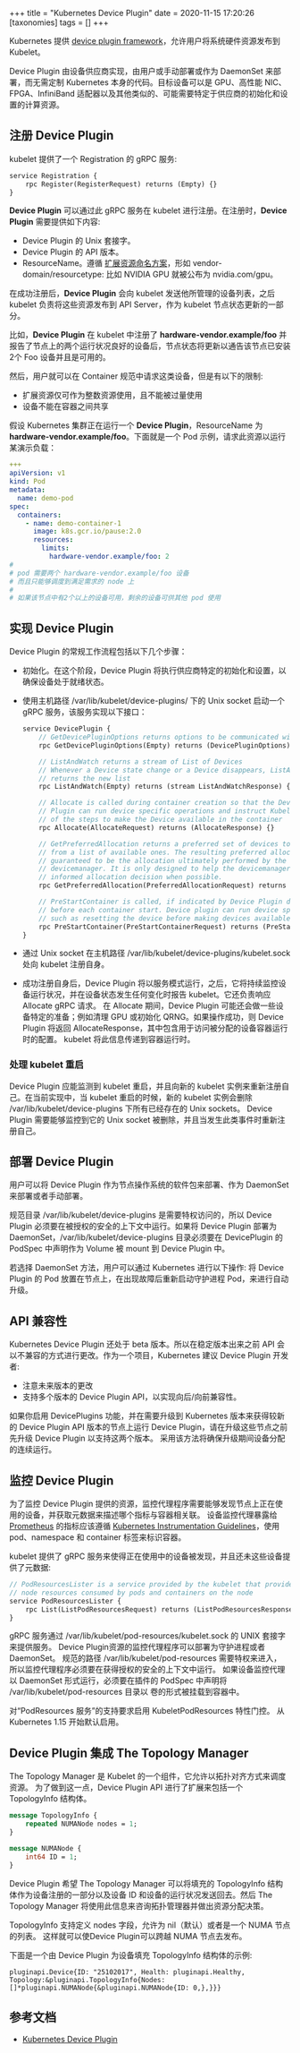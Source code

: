 +++
title = "Kubernetes Device Plugin"
date = 2020-11-15 17:20:26
[taxonomies]
tags = []
+++

Kubernetes 提供 [device plugin framework](https://github.com/kubernetes/community/blob/master/contributors/design-proposals/resource-management/device-plugin.md)，允许用户将系统硬件资源发布到 Kubelet。

Device Plugin 由设备供应商实现，由用户或手动部署或作为 DaemonSet 来部署，而无需定制 Kubernetes 本身的代码。目标设备可以是 GPU、高性能 NIC、FPGA、InfiniBand 适配器以及其他类似的、可能需要特定于供应商的初始化和设置的计算资源。

## 注册 Device Plugin

kubelet 提供了一个 Registration 的 gRPC 服务:

``` protobuf
service Registration {
    rpc Register(RegisterRequest) returns (Empty) {}
}
```

**Device Plugin** 可以通过此 gRPC 服务在 kubelet 进行注册。在注册时，**Device Plugin** 需要提供如下内容:

* Device Plugin 的 Unix 套接字。
* Device Plugin 的 API 版本。
* ResourceName。遵循 [扩展资源命名方案](https://kubernetes.io/docs/concepts/configuration/manage-resources-containers/#extended-resources)，形如 vendor-domain/resourcetype: 比如 NVIDIA GPU 就被公布为 nvidia.com/gpu。

在成功注册后，**Device Plugin** 会向 kubelet 发送他所管理的设备列表，之后 kubelet 负责将这些资源发布到 API Server，作为 kubelet 节点状态更新的一部分。

比如，**Device Plugin** 在 kubelet 中注册了 **hardware-vendor.example/foo** 并报告了节点上的两个运行状况良好的设备后，节点状态将更新以通告该节点已安装2个 Foo 设备并且是可用的。

然后，用户就可以在 Container 规范中请求这类设备，但是有以下的限制:

* 扩展资源仅可作为整数资源使用，且不能被过量使用
* 设备不能在容器之间共享

假设 Kubernetes 集群正在运行一个 **Device Plugin**，ResourceName 为 **hardware-vendor.example/foo**。下面就是一个 Pod 示例，请求此资源以运行某演示负载：

``` yaml
+++
apiVersion: v1
kind: Pod
metadata:
  name: demo-pod
spec:
  containers:
    - name: demo-container-1
      image: k8s.gcr.io/pause:2.0
      resources:
        limits:
          hardware-vendor.example/foo: 2
#
# pod 需要两个 hardware-vendor.example/foo 设备
# 而且只能够调度到满足需求的 node 上
#
# 如果该节点中有2个以上的设备可用，剩余的设备可供其他 pod 使用
```

## 实现 Device Plugin

Device Plugin 的常规工作流程包括以下几个步骤：

* 初始化。在这个阶段，Device Plugin 将执行供应商特定的初始化和设置，以确保设备处于就绪状态。
* 使用主机路径 /var/lib/kubelet/device-plugins/ 下的 Unix socket 启动一个 gRPC 服务，该服务实现以下接口：

    ``` protobuf
    service DevicePlugin {
        // GetDevicePluginOptions returns options to be communicated with Device Manager.
        rpc GetDevicePluginOptions(Empty) returns (DevicePluginOptions) {}

        // ListAndWatch returns a stream of List of Devices
        // Whenever a Device state change or a Device disappears, ListAndWatch
        // returns the new list
        rpc ListAndWatch(Empty) returns (stream ListAndWatchResponse) {}

        // Allocate is called during container creation so that the Device
        // Plugin can run device specific operations and instruct Kubelet
        // of the steps to make the Device available in the container
        rpc Allocate(AllocateRequest) returns (AllocateResponse) {}

        // GetPreferredAllocation returns a preferred set of devices to allocate
        // from a list of available ones. The resulting preferred allocation is not
        // guaranteed to be the allocation ultimately performed by the
        // devicemanager. It is only designed to help the devicemanager make a more
        // informed allocation decision when possible.
        rpc GetPreferredAllocation(PreferredAllocationRequest) returns (PreferredAllocationResponse) {}

        // PreStartContainer is called, if indicated by Device Plugin during registeration phase,
        // before each container start. Device plugin can run device specific operations
        // such as resetting the device before making devices available to the container.
        rpc PreStartContainer(PreStartContainerRequest) returns (PreStartContainerResponse) {}
    }
    ```

* 通过 Unix socket 在主机路径 /var/lib/kubelet/device-plugins/kubelet.sock 处向 kubelet 注册自身。
* 成功注册自身后，Device Plugin 将以服务模式运行，之后，它将持续监控设备运行状况，并在设备状态发生任何变化时报告 kubelet。它还负责响应 Allocate gRPC 请求。 在 Allocate 期间，Device Plugin 可能还会做一些设备特定的准备；例如清理 GPU 或初始化 QRNG。如果操作成功，则 Device Plugin 将返回 AllocateResponse，其中包含用于访问被分配的设备容器运行时的配置。 kubelet 将此信息传递到容器运行时。

### 处理 kubelet 重启

Device Plugin 应能监测到 kubelet 重启，并且向新的 kubelet 实例来重新注册自己。在当前实现中，当 kubelet 重启的时候，新的 kubelet 实例会删除 /var/lib/kubelet/device-plugins 下所有已经存在的 Unix sockets。 Device Plugin 需要能够监控到它的 Unix socket 被删除，并且当发生此类事件时重新注册自己。

## 部署 Device Plugin

用户可以将 Device Plugin 作为节点操作系统的软件包来部署、作为 DaemonSet 来部署或者手动部署。

规范目录 /var/lib/kubelet/device-plugins 是需要特权访问的，所以 Device Plugin 必须要在被授权的安全的上下文中运行。如果将 Device Plugin 部署为 DaemonSet，/var/lib/kubelet/device-plugins 目录必须要在 DevicePlugin 的 PodSpec 中声明作为 Volume 被 mount 到 Device Plugin 中。

若选择 DaemonSet 方法，用户可以通过 Kubernetes 进行以下操作: 将 Device Plugin 的 Pod 放置在节点上，在出现故障后重新启动守护进程 Pod，来进行自动升级。

## API 兼容性

Kubernetes Device Plugin 还处于 beta 版本。所以在稳定版本出来之前 API 会以不兼容的方式进行更改。作为一个项目，Kubernetes 建议 Device Plugin 开发者:

* 注意未来版本的更改
* 支持多个版本的 Device Plugin API，以实现向后/向前兼容性。

如果你启用 DevicePlugins 功能，并在需要升级到 Kubernetes 版本来获得较新的 Device Plugin API 版本的节点上运行 Device Plugin，请在升级这些节点之前先升级 Device Plugin 以支持这两个版本。 采用该方法将确保升级期间设备分配的连续运行。

## 监控 Device Plugin

为了监控 Device Plugin 提供的资源，监控代理程序需要能够发现节点上正在使用的设备，并获取元数据来描述哪个指标与容器相关联。 设备监控代理暴露给 [Prometheus](https://prometheus.io/) 的指标应该遵循 [Kubernetes Instrumentation Guidelines](https://github.com/kubernetes/community/blob/master/contributors/devel/sig-instrumentation/instrumentation.md)，使用 pod、namespace 和 container 标签来标识容器。

kubelet 提供了 gRPC 服务来使得正在使用中的设备被发现，并且还未这些设备提供了元数据:

``` protobuf
// PodResourcesLister is a service provided by the kubelet that provides information about the
// node resources consumed by pods and containers on the node
service PodResourcesLister {
    rpc List(ListPodResourcesRequest) returns (ListPodResourcesResponse) {}
}
```

gRPC 服务通过 /var/lib/kubelet/pod-resources/kubelet.sock 的 UNIX 套接字来提供服务。 Device Plugin资源的监控代理程序可以部署为守护进程或者 DaemonSet。 规范的路径 /var/lib/kubelet/pod-resources 需要特权来进入， 所以监控代理程序必须要在获得授权的安全的上下文中运行。 如果设备监控代理以 DaemonSet 形式运行，必须要在插件的 PodSpec 中声明将 /var/lib/kubelet/pod-resources 目录以 卷的形式被挂载到容器中。

对“PodResources 服务”的支持要求启用 KubeletPodResources 特性门控。 从 Kubernetes 1.15 开始默认启用。

## Device Plugin 集成 The Topology Manager

The Topology Manager 是 Kubelet 的一个组件，它允许以拓扑对齐方式来调度资源。 为了做到这一点，Device Plugin API 进行了扩展来包括一个 TopologyInfo 结构体。

``` protobuf
message TopologyInfo {
    repeated NUMANode nodes = 1;
}

message NUMANode {
    int64 ID = 1;
}
```

Device Plugin 希望 The Topology Manager 可以将填充的 TopologyInfo 结构体作为设备注册的一部分以及设备 ID 和设备的运行状况发送回去。然后 The Topology Manager 将使用此信息来咨询拓扑管理器并做出资源分配决策。

TopologyInfo 支持定义 nodes 字段，允许为 nil（默认）或者是一个 NUMA 节点的列表。 这样就可以使Device Plugin可以跨越 NUMA 节点去发布。

下面是一个由 Device Plugin 为设备填充 TopologyInfo 结构体的示例:

``` text
pluginapi.Device{ID: "25102017", Health: pluginapi.Healthy, Topology:&pluginapi.TopologyInfo{Nodes: []*pluginapi.NUMANode{&pluginapi.NUMANode{ID: 0,},}}}
```

## 参考文档

* [Kubernetes Device Plugin](https://kubernetes.io/docs/concepts/extend-kubernetes/compute-storage-net/device-plugins/)
